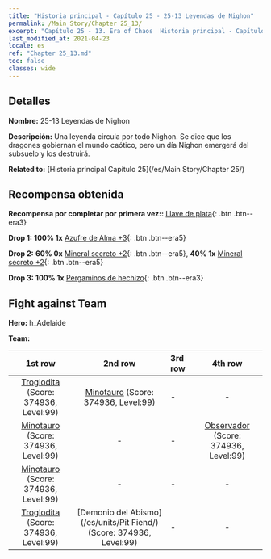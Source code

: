 ```yaml
---
title: "Historia principal - Capítulo 25 - 25-13 Leyendas de Nighon"
permalink: /Main Story/Chapter 25_13/
excerpt: "Capítulo 25 - 13. Era of Chaos  Historia principal - Capítulo 25_13. 25-13 Leyendas de Nighon"
last_modified_at: 2021-04-23
locale: es
ref: "Chapter 25_13.md"
toc: false
classes: wide
---
```


## Detalles

 **Nombre:** 25-13 Leyendas de Nighon

 **Descripción:** Una leyenda circula por todo Nighon. Se dice que los dragones gobiernan el mundo caótico, pero un día Nighon emergerá del subsuelo y los destruirá.

 **Related to:** [Historia principal Capítulo 25](/es/Main Story/Chapter 25/)

## Recompensa obtenida

 **Recompensa por completar por primera vez::** [Llave de plata](/ItemsES/con_693/){: .btn .btn--era3}

 **Drop 1:** **100% 1x** [Azufre de Alma +3](/ItemsES/mat_85/){: .btn .btn--era5}

 **Drop 2:** **60% 0x** [Mineral secreto +2](/ItemsES/mat_75/){: .btn .btn--era5}, **40% 1x** [Mineral secreto +2](/ItemsES/mat_75/){: .btn .btn--era5}

 **Drop 3:** **100% 1x** [Pergaminos de hechizo](/ItemsES/con_694/){: .btn .btn--era3}


## Fight against Team
 **Hero:** h_Adelaide

 **Team:**


  | 1st row | 2nd row | 3rd row | 4th row |
  |:----:|:----:|:----|:----:|
  | [Troglodita](/es/units/Troglodyte/) (Score: 374936, Level:99)  | [Minotauro](/es/units/Minotaur/) (Score: 374936, Level:99)  | - | - |
  | [Minotauro](/es/units/Minotaur/) (Score: 374936, Level:99)  | - | - | [Observador](/es/units/Beholder/) (Score: 374936, Level:99)  |
  | [Minotauro](/es/units/Minotaur/) (Score: 374936, Level:99)  | - | - | - |
  | [Troglodita](/es/units/Troglodyte/) (Score: 374936, Level:99)  | [Demonio del Abismo](/es/units/Pit Fiend/) (Score: 374936, Level:99)  | - | - |


